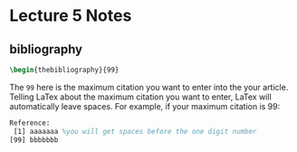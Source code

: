 Lecture 5 Notes
===============

## bibliography

```LaTeX
\begin{thebibliography}{99}
```
The ``99`` here is the maximum citation you want to enter into the your article.\
Telling LaTex about the maximum citation you want to enter, LaTex will automatically leave spaces. For example, if your maximum citation is 99:
```LaTeX
Reference:
 [1] aaaaaaa %you will get spaces before the one digit number
[99] bbbbbbb
```
